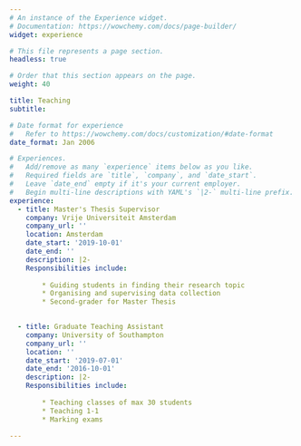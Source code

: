 ```yaml
---
# An instance of the Experience widget.
# Documentation: https://wowchemy.com/docs/page-builder/
widget: experience

# This file represents a page section.
headless: true

# Order that this section appears on the page.
weight: 40

title: Teaching
subtitle:

# Date format for experience
#   Refer to https://wowchemy.com/docs/customization/#date-format
date_format: Jan 2006

# Experiences.
#   Add/remove as many `experience` items below as you like.
#   Required fields are `title`, `company`, and `date_start`.
#   Leave `date_end` empty if it's your current employer.
#   Begin multi-line descriptions with YAML's `|2-` multi-line prefix.
experience:
  - title: Master's Thesis Supervisor
    company: Vrije Universiteit Amsterdam
    company_url: ''
    location: Amsterdam
    date_start: '2019-10-01'
    date_end: ''
    description: |2- 
    Responsibilities include:
    
        * Guiding students in finding their research topic
        * Organising and supervising data collection
        * Second-grader for Master Thesis

        
  - title: Graduate Teaching Assistant
    company: University of Southampton
    company_url: ''
    location: ''
    date_start: '2019-07-01'
    date_end: '2016-10-01'
    description: |2- 
    Responsibilities include:
    
        * Teaching classes of max 30 students
        * Teaching 1-1
        * Marking exams

---
```

